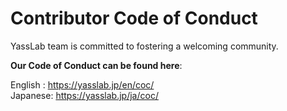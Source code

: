 # Contributor Code of Conduct

YassLab team is committed to fostering a welcoming community.

**Our Code of Conduct can be found here**:

English : https://yasslab.jp/en/coc/   
Japanese: https://yasslab.jp/ja/coc/
